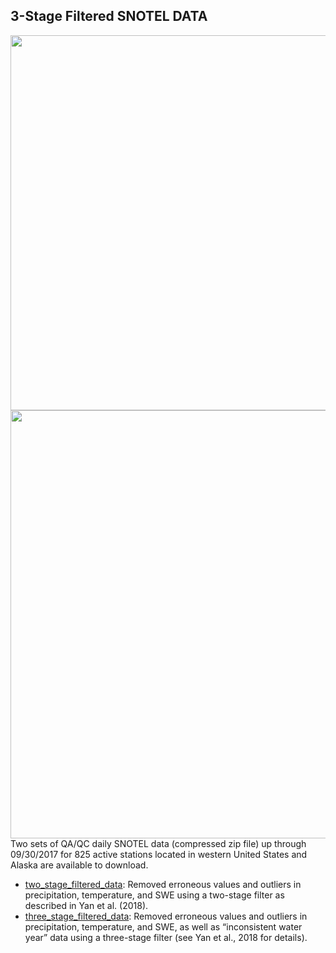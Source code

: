 ## 3-Stage Filtered SNOTEL DATA 
<img src="https://image.ibb.co/jAAiRT/Picture1.png" class="image2" width="600" height="600" align="left" border="0" style="border-style: none;"> <br/>
<img src="https://image.ibb.co/m68WD8/Screen_Size_Figure.png" class="image2" width="600" height="685" align="left" border="0" style="border-style: none;">






Two sets of QA/QC daily SNOTEL data (compressed zip file) up through 09/30/2017 for 825 active stations located in western United States and Alaska are available to download.

- [two_stage_filtered_data](https://dhsvm.pnnl.gov/downloads/data/two_stage_filtered_data.zip): Removed erroneous values and outliers in precipitation, temperature, and SWE using a two-stage filter as described in Yan et al. (2018).
- [three_stage_filtered_data](https://dhsvm.pnnl.gov/downloads/data/three_stage_filtered_data.zip): Removed erroneous values and outliers in precipitation, temperature, and SWE, as well as “inconsistent water year” data using a three-stage filter (see Yan et al., 2018 for details).


